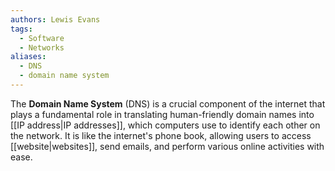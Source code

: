 ```yaml
---
authors: Lewis Evans
tags:
  - Software
  - Networks
aliases:
  - DNS
  - domain name system
---
```

The **Domain Name System** (DNS) is a crucial component of the internet that plays a fundamental role in translating human-friendly domain names into [[IP address|IP addresses]], which computers use to identify each other on the network. It is like the internet's phone book, allowing users to access [[website|websites]], send emails, and perform various online activities with ease.

